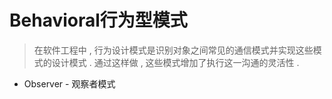 # Behavioral行为型模式

> 在软件工程中 , 行为设计模式是识别对象之间常见的通信模式并实现这些模式的设计模式 . 通过这样做 , 这些模式增加了执行这一沟通的灵活性 .

* Observer - 观察者模式



